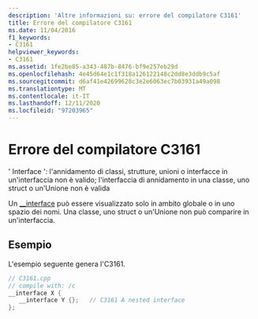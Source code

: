 ```yaml
---
description: 'Altre informazioni su: errore del compilatore C3161'
title: Errore del compilatore C3161
ms.date: 11/04/2016
f1_keywords:
- C3161
helpviewer_keywords:
- C3161
ms.assetid: 1fe2be85-a343-487b-8476-bf9e257eb29d
ms.openlocfilehash: 4e45d64e1c1f318a126122148c2dd8e3ddb9c5af
ms.sourcegitcommit: d6af41e42699628c3e2e6063ec7b03931a49a098
ms.translationtype: MT
ms.contentlocale: it-IT
ms.lasthandoff: 12/11/2020
ms.locfileid: "97203965"
---
```

# <a name="compiler-error-c3161"></a>Errore del compilatore C3161

' Interface ': l'annidamento di classi, strutture, unioni o interfacce in un'interfaccia non è valido; l'interfaccia di annidamento in una classe, uno struct o un'Unione non è valida

Un [__interface](../../cpp/interface.md) può essere visualizzato solo in ambito globale o in uno spazio dei nomi. Una classe, uno struct o un'Unione non può comparire in un'interfaccia.

## <a name="example"></a>Esempio

L'esempio seguente genera l'C3161.

```cpp
// C3161.cpp
// compile with: /c
__interface X {
   __interface Y {};   // C3161 A nested interface
};
```
